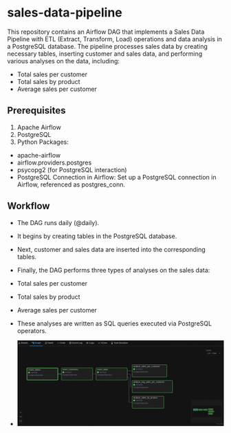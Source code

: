 # sales-data-pipeline

This repository contains an Airflow DAG that implements a Sales Data Pipeline with ETL (Extract, Transform, Load) operations and data analysis in a PostgreSQL database. The pipeline processes sales data by creating necessary tables, inserting customer and sales data, and performing various analyses on the data, including:
- Total sales per customer
- Total sales by product
- Average sales per customer

## Prerequisites
1. Apache Airflow
2. PostgreSQL
3. Python Packages: 
- apache-airflow
- airflow.providers.postgres
- psycopg2 (for PostgreSQL interaction)
- PostgreSQL Connection in Airflow: Set up a PostgreSQL connection in Airflow, referenced as postgres_conn.




## Workflow
- The DAG runs daily (@daily).
- It begins by creating tables in the PostgreSQL database.
- Next, customer and sales data are inserted into the corresponding tables.
- Finally, the DAG performs three types of analyses on the sales data:
- Total sales per customer
- Total sales by product
- Average sales per customer
- These analyses are written as SQL queries executed via PostgreSQL operators.

- ![image_alt](https://github.com/zeyadhegazy45/sales-data-pipeline/blob/7a80b8d02360bf07e6f51e5bd8664e4d524e44e6/dags/Screenshot%20from%202024-12-15%2019-15-50.png)
